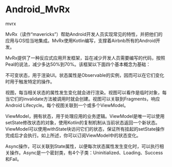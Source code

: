 # Android_MvRx
mvrx

MvRx（读作“mavericks”）帮助Android开发人员实现常见的特性，并把他们的应用与OS恰当地集成。MvRx使用Kotlin编写，支撑着Airbnb所有的Android开发。

MvRx提供了一种反应式应用开发框架，旨在减少开发人员需要编写的代码，按照Peal的说法，减少多达50%到70%。该框架以下面四个基本概念为基础：

不可变状态，用于渲染UI。状态属性是Observable<T>的实例，因而可以在它们变化时用于触发特定的操作。
  
视图，每当相关状态的属性发生变化就会进行渲染。视图可以看作是临时对象，每当它们的invalidate方法被调用时就会创建。视图可以关联到Fragments，响应Android Lifecycle。每个视图关联到一个或多个ViewModel。

ViewModel，拥有状态，用于处理应用的业务逻辑。ViewModel是唯一可以使用setState修改状态的对象，使用Kotlin的复制机制从当前状态返回一个新状态。ViewModel可以使用withState块访问它们的状态，保证所有挂起的setState操作完成后才会执行。如上所述，你可以订阅ViewModel中的状态变化。

Async操作，可以关联到State属性，以便每次状态属性发生变化时，可以执行相关操作。Async是一个密封类，有4个子类：Uninitialized、Loading、Success和Fail。
